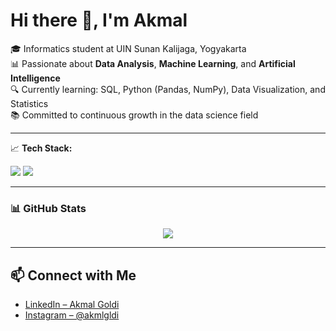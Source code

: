 # Hi there 👋, I'm Akmal

🎓 Informatics student at UIN Sunan Kalijaga, Yogyakarta  
📊 Passionate about **Data Analysis**, **Machine Learning**, and **Artificial Intelligence**  
🔍 Currently learning: SQL, Python (Pandas, NumPy), Data Visualization, and Statistics  
📚 Committed to continuous growth in the data science field

---

📈 **Tech Stack:**

<p>
  <img src="https://img.shields.io/badge/Python-3776AB?style=for-the-badge&logo=python&logoColor=white"/>
  <img src="https://img.shields.io/badge/SQL-4479A1?style=for-the-badge&logo=postgresql&logoColor=white"/>
</p>

---

### 📊 GitHub Stats
<p align="center">
  <img src="https://github-readme-stats.vercel.app/api?username=akmalgoldi&show_icons=true&theme=radical" />
</p>

---

## 📫 Connect with Me
- [LinkedIn – Akmal Goldi](https://linkedin.com/in/akmalgoldi)  
- [Instagram – @akmlgldi](https://instagram.com/akmlgldi)
